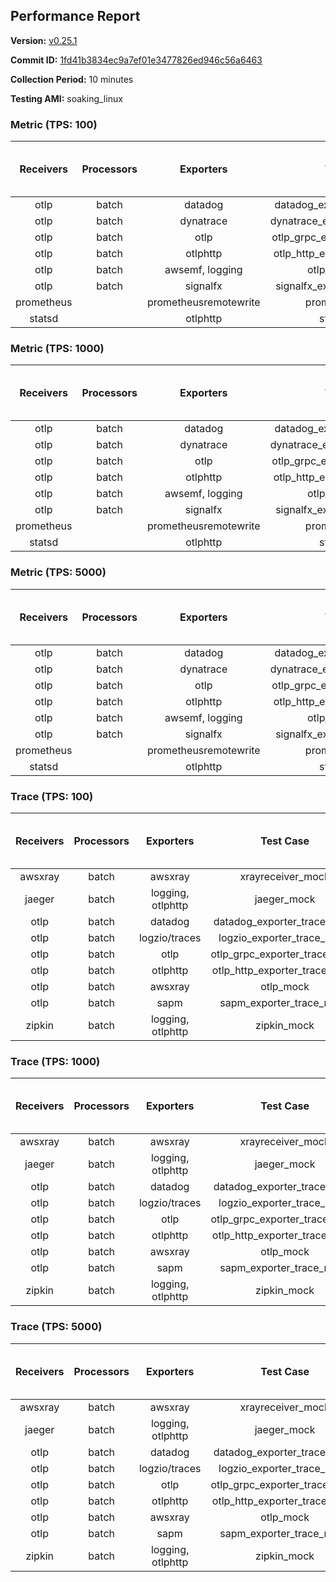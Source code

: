 ## Performance Report

**Version:** [v0.25.1](https://github.com/aws-observability/aws-otel-collector/releases/tag/v0.25.1)

**Commit ID:** [1fd41b3834ec9a7ef01e3477826ed946c56a6463](https://github.com/aws-observability/aws-otel-collector/commit/1fd41b3834ec9a7ef01e3477826ed946c56a6463)

**Collection Period:** 10 minutes

**Testing AMI:** soaking_linux


### Metric (TPS: 100)
| Receivers | Processors | Exporters | Test Case | Data Type | Instance Type | Avg CPU Usage (Percent) | Avg Memory Usage (Megabytes) | Max CPU Usage (Percent) | Max Memory Usage (Megabytes) |
|:---------:|:----------:|:---------:|:---------:|:---------:|:-------------:|:-----------------------:|:----------------------------:|:-----------------------:|:----------------------------:|
| otlp | batch | datadog | datadog_exporter_metric_mock | otlp | m5.2xlarge | 0.05 | 71.96 | 0.20 | 73.53 |
| otlp | batch | dynatrace | dynatrace_exporter_metric_mock | otlp | m5.2xlarge | 0.04 | 66.76 | 0.10 | 67.20 |
| otlp | batch | otlp | otlp_grpc_exporter_metric_mock | otlp | m5.2xlarge | 0.04 | 69.37 | 0.20 | 69.48 |
| otlp | batch | otlphttp | otlp_http_exporter_metric_mock | otlp | m5.2xlarge | 0.05 | 67.26 | 0.20 | 67.48 |
| otlp | batch | awsemf, logging | otlp_metric_mock | otlp | m5.2xlarge | 0.05 | 68.97 | 0.10 | 69.14 |
| otlp | batch | signalfx | signalfx_exporter_metric_mock | otlp | m5.2xlarge | 0.03 | 70.09 | 0.10 | 70.18 |
| prometheus |  | prometheusremotewrite | prometheus_mock | prometheus | m5.2xlarge | 0.10 | 82.86 | 0.30 | 84.30 |
| statsd |  | otlphttp | statsd_mock | statsd | m5.2xlarge | 0.01 | 65.45 | 0.10 | 65.50 |

### Metric (TPS: 1000)
| Receivers | Processors | Exporters | Test Case | Data Type | Instance Type | Avg CPU Usage (Percent) | Avg Memory Usage (Megabytes) | Max CPU Usage (Percent) | Max Memory Usage (Megabytes) |
|:---------:|:----------:|:---------:|:---------:|:---------:|:-------------:|:-----------------------:|:----------------------------:|:-----------------------:|:----------------------------:|
| otlp | batch | datadog | datadog_exporter_metric_mock | otlp | m5.2xlarge | 0.07 | 72.16 | 0.20 | 73.32 |
| otlp | batch | dynatrace | dynatrace_exporter_metric_mock | otlp | m5.2xlarge | 0.03 | 67.74 | 0.20 | 68.15 |
| otlp | batch | otlp | otlp_grpc_exporter_metric_mock | otlp | m5.2xlarge | 0.05 | 68.46 | 0.20 | 68.97 |
| otlp | batch | otlphttp | otlp_http_exporter_metric_mock | otlp | m5.2xlarge | 0.04 | 68.97 | 0.20 | 69.41 |
| otlp | batch | awsemf, logging | otlp_metric_mock | otlp | m5.2xlarge | 0.04 | 69.35 | 0.20 | 69.64 |
| otlp | batch | signalfx | signalfx_exporter_metric_mock | otlp | m5.2xlarge | 0.04 | 68.35 | 0.20 | 68.38 |
| prometheus |  | prometheusremotewrite | prometheus_mock | prometheus | m5.2xlarge | 1.12 | 111.86 | 1.80 | 115.76 |
| statsd |  | otlphttp | statsd_mock | statsd | m5.2xlarge | 0.01 | 67.26 | 0.10 | 67.58 |

### Metric (TPS: 5000)
| Receivers | Processors | Exporters | Test Case | Data Type | Instance Type | Avg CPU Usage (Percent) | Avg Memory Usage (Megabytes) | Max CPU Usage (Percent) | Max Memory Usage (Megabytes) |
|:---------:|:----------:|:---------:|:---------:|:---------:|:-------------:|:-----------------------:|:----------------------------:|:-----------------------:|:----------------------------:|
| otlp | batch | datadog | datadog_exporter_metric_mock | otlp | m5.2xlarge | 0.05 | 69.98 | 0.20 | 70.51 |
| otlp | batch | dynatrace | dynatrace_exporter_metric_mock | otlp | m5.2xlarge | 0.04 | 68.51 | 0.20 | 68.73 |
| otlp | batch | otlp | otlp_grpc_exporter_metric_mock | otlp | m5.2xlarge | 0.04 | 68.37 | 0.20 | 69.07 |
| otlp | batch | otlphttp | otlp_http_exporter_metric_mock | otlp | m5.2xlarge | 0.03 | 68.91 | 0.10 | 69.44 |
| otlp | batch | awsemf, logging | otlp_metric_mock | otlp | m5.2xlarge | 0.04 | 69.66 | 0.20 | 69.71 |
| otlp | batch | signalfx | signalfx_exporter_metric_mock | otlp | m5.2xlarge | 0.04 | 68.41 | 0.20 | 68.94 |
| prometheus |  | prometheusremotewrite | prometheus_mock | prometheus | m5.2xlarge | 5.78 | 237.56 | 9.80 | 261.91 |
| statsd |  | otlphttp | statsd_mock | statsd | m5.2xlarge | 0.01 | 68.28 | 0.10 | 68.40 |

### Trace (TPS: 100)
| Receivers | Processors | Exporters | Test Case | Data Type | Instance Type | Avg CPU Usage (Percent) | Avg Memory Usage (Megabytes) | Max CPU Usage (Percent) | Max Memory Usage (Megabytes) |
|:---------:|:----------:|:---------:|:---------:|:---------:|:-------------:|:-----------------------:|:----------------------------:|:-----------------------:|:----------------------------:|
| awsxray | batch | awsxray | xrayreceiver_mock | xray | m5.2xlarge | 4.26 | 81.64 | 4.50 | 83.34 |
| jaeger | batch | logging, otlphttp | jaeger_mock | jaeger | m5.2xlarge | 3.06 | 87.61 | 15.80 | 90.16 |
| otlp | batch | datadog | datadog_exporter_trace_mock | otlp | m5.2xlarge | 3.65 | 84.96 | 3.90 | 89.56 |
| otlp | batch | logzio/traces | logzio_exporter_trace_mock | otlp | m5.2xlarge | 4.98 | 83.22 | 5.20 | 85.34 |
| otlp | batch | otlp | otlp_grpc_exporter_trace_mock | otlp | m5.2xlarge | 3.44 | 135.74 | 4.60 | 191.87 |
| otlp | batch | otlphttp | otlp_http_exporter_trace_mock | otlp | m5.2xlarge | 3.76 | 81.65 | 4.00 | 83.92 |
| otlp | batch | awsxray | otlp_mock | otlp | m5.2xlarge | 4.35 | 82.01 | 4.90 | 83.54 |
| otlp | batch | sapm | sapm_exporter_trace_mock | otlp | m5.2xlarge | 3.77 | 93.81 | 4.10 | 95.38 |
| zipkin | batch | logging, otlphttp | zipkin_mock | zipkin | m5.2xlarge | 4.93 | 85.63 | 17.60 | 87.78 |

### Trace (TPS: 1000)
| Receivers | Processors | Exporters | Test Case | Data Type | Instance Type | Avg CPU Usage (Percent) | Avg Memory Usage (Megabytes) | Max CPU Usage (Percent) | Max Memory Usage (Megabytes) |
|:---------:|:----------:|:---------:|:---------:|:---------:|:-------------:|:-----------------------:|:----------------------------:|:-----------------------:|:----------------------------:|
| awsxray | batch | awsxray | xrayreceiver_mock | xray | m5.2xlarge | 20.43 | 84.97 | 21.10 | 88.06 |
| jaeger | batch | logging, otlphttp | jaeger_mock | jaeger | m5.2xlarge | 25.11 | 154.16 | 39.20 | 177.02 |
| otlp | batch | datadog | datadog_exporter_trace_mock | otlp | m5.2xlarge | 29.61 | 93.74 | 31.00 | 95.49 |
| otlp | batch | logzio/traces | logzio_exporter_trace_mock | otlp | m5.2xlarge | 28.41 | 83.11 | 29.10 | 85.04 |
| otlp | batch | otlp | otlp_grpc_exporter_trace_mock | otlp | m5.2xlarge | 26.23 | 741.29 | 37.10 | 1238.75 |
| otlp | batch | otlphttp | otlp_http_exporter_trace_mock | otlp | m5.2xlarge | 26.16 | 82.54 | 27.20 | 84.29 |
| otlp | batch | awsxray | otlp_mock | otlp | m5.2xlarge | 28.31 | 84.35 | 30.00 | 86.77 |
| otlp | batch | sapm | sapm_exporter_trace_mock | otlp | m5.2xlarge | 24.64 | 96.53 | 25.60 | 97.80 |
| zipkin | batch | logging, otlphttp | zipkin_mock | zipkin | m5.2xlarge | 35.57 | 287.12 | 52.40 | 415.64 |

### Trace (TPS: 5000)
| Receivers | Processors | Exporters | Test Case | Data Type | Instance Type | Avg CPU Usage (Percent) | Avg Memory Usage (Megabytes) | Max CPU Usage (Percent) | Max Memory Usage (Megabytes) |
|:---------:|:----------:|:---------:|:---------:|:---------:|:-------------:|:-----------------------:|:----------------------------:|:-----------------------:|:----------------------------:|
| awsxray | batch | awsxray | xrayreceiver_mock | xray | m5.2xlarge | 27.53 | 97.82 | 28.90 | 104.66 |
| jaeger | batch | logging, otlphttp | jaeger_mock | jaeger | m5.2xlarge | 24.45 | 180.23 | 36.50 | 207.89 |
| otlp | batch | datadog | datadog_exporter_trace_mock | otlp | m5.2xlarge | 114.87 | 99.28 | 131.45 | 107.42 |
| otlp | batch | logzio/traces | logzio_exporter_trace_mock | otlp | m5.2xlarge | 128.22 | 87.85 | 134.20 | 91.26 |
| otlp | batch | otlp | otlp_grpc_exporter_trace_mock | otlp | m5.2xlarge | 103.39 | 3316.92 | 163.80 | 5652.86 |
| otlp | batch | otlphttp | otlp_http_exporter_trace_mock | otlp | m5.2xlarge | 105.44 | 85.74 | 106.80 | 87.67 |
| otlp | batch | awsxray | otlp_mock | otlp | m5.2xlarge | 116.13 | 16495.95 | 358.72 | 28644.44 |
| otlp | batch | sapm | sapm_exporter_trace_mock | otlp | m5.2xlarge | 97.11 | 100.93 | 98.00 | 102.56 |
| zipkin | batch | logging, otlphttp | zipkin_mock | zipkin | m5.2xlarge | 33.81 | 401.96 | 48.90 | 522.11 |
